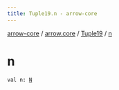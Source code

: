 ```yaml
---
title: Tuple19.n - arrow-core
---
```


[arrow-core](../../index.html) / [arrow.core](../index.html) / [Tuple19](index.html) / [n](./n.html)

# n

`val n: `[`N`](index.html#N)